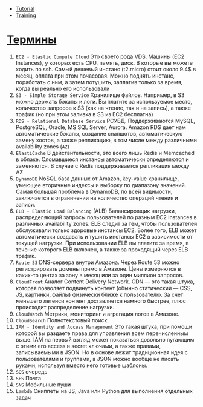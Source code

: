 * [Tutorial](https://aws.amazon.com/ru/getting-started/tutorials/)
* [Training](https://aws.amazon.com/ru/training/)

# [Термины](https://tproger.ru/translations/aws-in-plain-russian/)

1. `EC2 - Elastic Compute Cloud` Это своего рода VDS. Машины (EC2 Instances), у которых есть CPU, память, диск. В которые вы можете ходить по ssh. Самый дешевый инстанс (t2.micro) стоит около 9.4$ в месяц, оплата при этом почасовая. Можно поднять инстанс, поработать с ним, а затем потушить, заплатив только за время, когда вы реально его использовали
1. `S3 - Simple Storage Service` Хранилище файлов. Например, в S3 можно держать бэкапы и логи. Вы платите за используемое место, количество запросов к S3 (как на чтение, так и на запись), а также трафик (но при этом заливка в S3 из EC2 бесплатна)
1. `RDS - Relational Database Service` РСУБД. Поддерживаются MySQL, PostgreSQL, Oracle, MS SQL Server, Aurora. Amazon RDS дает нам автоматические бэкапы, создание снапшотов, автоматическую замену хостов, а также репликацию, в том числе между различными availability zones (`AZ`)
1. `ElastiCache` В действительности, это всего лишь Redis и Memcached в облаке. Сломавшиеся инстансы автоматически определяются и заменяются. В случае с Redis поддерживается репликация между AZ
1. `DynamoDB` NoSQL база данных от Amazon, key-value хранилище, умеющее вторичные индексы и выборку по диапазону значений. Самая большая проблема в DynamoDB, по всей видимости, заключается в ограничении на количество операций чтения и записи.
1. `ELB - Elastic Load Balancing` (ALB) Балансировщик нагрузки, распределяющий запросы пользователей по разным EC2 Instances в различных availability zones. ELB следит за тем, чтобы пользователей обслуживали только здоровые инстансы EC2. Более того, ELB может автоматически создавать и тушить инстансы EC2 в зависимости от текущей нагрузки. При использовании ELB вы платите за время, в течение которого ELB включен, а также за проходящий через ELB трафик.
1. `Route 53` DNS-сервера внутри Амазона. Через Route 53 можно регистрировать домены прямо в Амазоне. Цены измеряются в каких-то центах за зону в месяц или за один миллион запросов.
1. `CloudFront` Аналог Content Delivery Network. CDN — это такая штука, которая позволяет подвинуть контент (обычно статический — CSS, JS, картинки, файлы) физически ближе к пользователю. За счет меньшего летенси контент доставляется намного быстрее, плюс происходит распределение нагрузки.
1. `CloudWatch` Метрики, мониторинг и агрегация логов в Амазоне.
1. `CloudSearch` Полнотекстовый поиск.
1. `IAM - Identity and Access Management` Это такая штука, при помощи которой вы раздаете права для управления всем перечисленным выше. IAM на первый взгляд может показаться довольно пугающим с этими его access и secret ключами, а также правами, записываемыми в JSON. Но в основе лежит традиционная идея с пользователями и группами, а JSON можно вообще не писать руками, используя вместо него готовые шаблоны.
1. `SQS` очередь
1. `SES` Почта
1. `SNS` Мобильные пуши 
1. `Lambda` Сниппеты на JS, Java или Python для выполнения отдельных задач